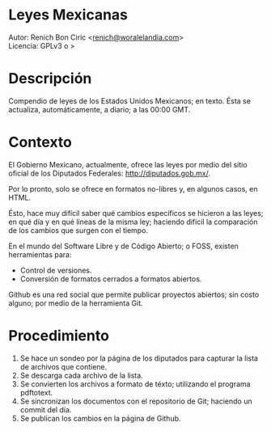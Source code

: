 # Leyes Mexicanas
Autor: Renich Bon Ciric &lt;renich@woralelandia.com&gt;  
Licencia: GPLv3 o >

Descripción
===========
Compendio de leyes de los Estados Unidos Mexicanos; en texto. Ésta se actualiza, automáticamente, a diario; a las 00:00 GMT.

Contexto
========
El Gobierno Mexicano, actualmente, ofrece las leyes por medio del sitio oficial de los Diputados Federales:
http://diputados.gob.mx/.

Por lo pronto, solo se ofrece en formatos no-libres y, en algunos casos, en HTML.

Ésto, hace muy difícil saber qué cambios específicos se hicieron a las leyes; en qué día y en qué líneas de la misma ley; haciendo
difícil la comparación de los cambios que surgen con el tiempo.

En el mundo del Software Libre y de Código Abierto; o FOSS, existen herramientas para:

* Control de versiones.
* Conversión de formatos cerrados a formatos abiertos.

Github es una red social que permite publicar proyectos abiertos; sin costo alguno; por medio de la herramienta Git.

Procedimiento
=============
1. Se hace un sondeo por la página de los diputados para capturar la lista de archivos que contiene.
2. Se descarga cada archivo de la lista.
3. Se convierten los archivos a formato de téxto; utilizando el programa pdftotext.
4. Se sincronizan los documentos con el repositorio de Git; haciendo un commit del día.
5. Se publican los cambios en la página de Github.


